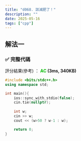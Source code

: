 ```yaml
---
title: "d068. 該減肥了！"
description: ""
date: 2025-05-16
tags: ["cpp"]
---
```


## 解法一

### ✅ 完整代碼

評分結果(參考) ： **<font color="#00bb00">AC</font> (3ms, 340KB)**

```cpp
#include <bits/stdc++.h>
using namespace std;

int main(){
    ios::sync_with_stdio(false);
    cin.tie(nullptr);
    
    int w;
    cin >> w;
    cout << (w>50 ? w-1 : w);

    return 0;
}
```
